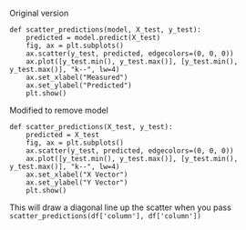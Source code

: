 Original version
```
def scatter_predictions(model, X_test, y_test):
    predicted = model.predict(X_test)
    fig, ax = plt.subplots()
    ax.scatter(y_test, predicted, edgecolors=(0, 0, 0))
    ax.plot([y_test.min(), y_test.max()], [y_test.min(), y_test.max()], "k--", lw=4)
    ax.set_xlabel("Measured")
    ax.set_ylabel("Predicted")
    plt.show()
```

Modified to remove model
```
def scatter_predictions(X_test, y_test):
    predicted = X_test
    fig, ax = plt.subplots()
    ax.scatter(y_test, predicted, edgecolors=(0, 0, 0))
    ax.plot([y_test.min(), y_test.max()], [y_test.min(), y_test.max()], "k--", lw=4)
    ax.set_xlabel("X Vector")
    ax.set_ylabel("Y Vector")
    plt.show()
```
This will draw a diagonal line up the scatter when you pass `scatter_predictions(df['column'], df['column'])`
